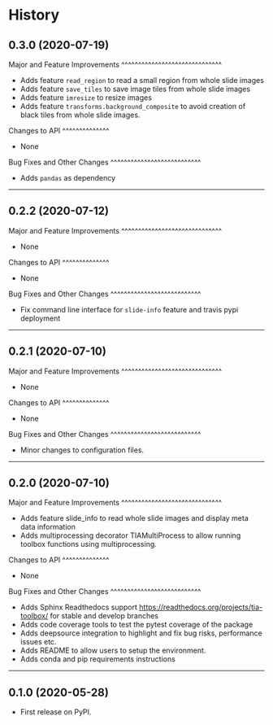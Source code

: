 History
=======

0.3.0 (2020-07-19)
------------------

Major and Feature Improvements
^^^^^^^^^^^^^^^^^^^^^^^^^^^^^^

- Adds feature `read_region` to read a small region from whole slide images
- Adds feature `save_tiles` to save image tiles from whole slide images
- Adds feature `imresize` to resize images
- Adds feature `transforms.background_composite` to avoid creation of black tiles from whole slide images.

Changes to API
^^^^^^^^^^^^^^

- None

Bug Fixes and Other Changes
^^^^^^^^^^^^^^^^^^^^^^^^^^^

- Adds `pandas` as dependency

------------------

0.2.2 (2020-07-12)
------------------

Major and Feature Improvements
^^^^^^^^^^^^^^^^^^^^^^^^^^^^^^

-   None

Changes to API
^^^^^^^^^^^^^^

-   None

Bug Fixes and Other Changes
^^^^^^^^^^^^^^^^^^^^^^^^^^^

-   Fix command line interface for `slide-info` feature and travis pypi deployment

------------------

0.2.1 (2020-07-10)
------------------

Major and Feature Improvements
^^^^^^^^^^^^^^^^^^^^^^^^^^^^^^

-   None

Changes to API
^^^^^^^^^^^^^^

-   None

Bug Fixes and Other Changes
^^^^^^^^^^^^^^^^^^^^^^^^^^^

-   Minor changes to configuration files.

------------------

0.2.0 (2020-07-10)
------------------

Major and Feature Improvements
^^^^^^^^^^^^^^^^^^^^^^^^^^^^^^

-   Adds feature slide\_info to read whole slide images and display meta
    data information
-   Adds multiprocessing decorator TIAMultiProcess to allow running
    toolbox functions using multiprocessing.

Changes to API
^^^^^^^^^^^^^^

-   None

Bug Fixes and Other Changes
^^^^^^^^^^^^^^^^^^^^^^^^^^^

-   Adds Sphinx Readthedocs support
    <https://readthedocs.org/projects/tia-toolbox/> for stable and
    develop branches
-   Adds code coverage tools to test the pytest coverage of the package
-   Adds deepsource integration to highlight and fix bug risks,
    performance issues etc.
-   Adds README to allow users to setup the environment.
-   Adds conda and pip requirements instructions

------------------

0.1.0 (2020-05-28)
------------------

-   First release on PyPI.

